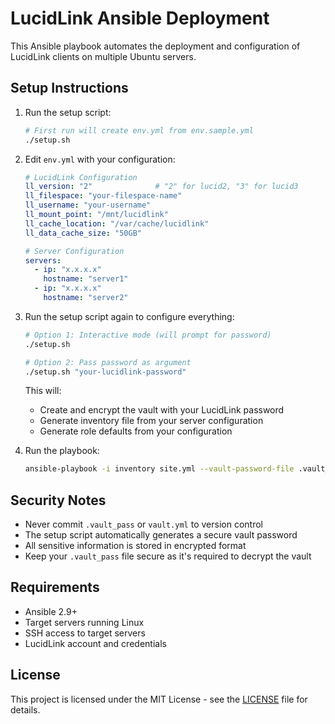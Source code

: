 # LucidLink Ansible Deployment

This Ansible playbook automates the deployment and configuration of LucidLink clients on multiple Ubuntu servers.

## Setup Instructions

1. Run the setup script:
   ```bash
   # First run will create env.yml from env.sample.yml
   ./setup.sh
   ```

2. Edit `env.yml` with your configuration:
   ```yaml
   # LucidLink Configuration
   ll_version: "2"              # "2" for lucid2, "3" for lucid3
   ll_filespace: "your-filespace-name"
   ll_username: "your-username"
   ll_mount_point: "/mnt/lucidlink"
   ll_cache_location: "/var/cache/lucidlink"
   ll_data_cache_size: "50GB"

   # Server Configuration
   servers:
     - ip: "x.x.x.x"
       hostname: "server1"
     - ip: "x.x.x.x"
       hostname: "server2"
   ```

3. Run the setup script again to configure everything:
   ```bash
   # Option 1: Interactive mode (will prompt for password)
   ./setup.sh

   # Option 2: Pass password as argument
   ./setup.sh "your-lucidlink-password"
   ```

   This will:
   - Create and encrypt the vault with your LucidLink password
   - Generate inventory file from your server configuration
   - Generate role defaults from your configuration

4. Run the playbook:
   ```bash
   ansible-playbook -i inventory site.yml --vault-password-file .vault_pass
   ```

## Security Notes

- Never commit `.vault_pass` or `vault.yml` to version control
- The setup script automatically generates a secure vault password
- All sensitive information is stored in encrypted format
- Keep your `.vault_pass` file secure as it's required to decrypt the vault

## Requirements

- Ansible 2.9+
- Target servers running Linux
- SSH access to target servers
- LucidLink account and credentials

## License

This project is licensed under the MIT License - see the [LICENSE](LICENSE) file for details.
